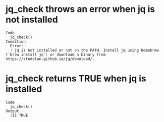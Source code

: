 # jq_check throws an error when jq is not installed

    Code
      jq_check()
    Condition
      Error:
      ! jq is not installed or not on the PATH. Install jq using Homebrew (`brew install jq`) or download a binary from https://stedolan.github.io/jq/download/.

# jq_check returns TRUE when jq is installed

    Code
      jq_check()
    Output
      [1] TRUE

